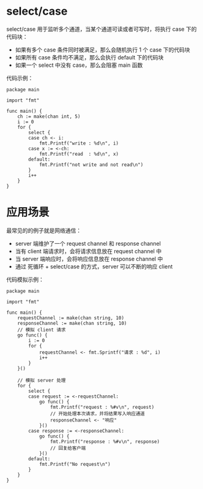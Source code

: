 # select/case

select/case 用于监听多个通道，当某个通道可读或者可写时，将执行 case 下的代码块：

- 如果有多个 case 条件同时被满足，那么会随机执行 1 个 case 下的代码块
- 如果所有 case 条件均不满足，那么会执行 default 下的代码块
- 如果一个 select 中没有 case，那么会阻塞 main 函数

代码示例：

```
package main

import "fmt"

func main() {
	ch := make(chan int, 5)
	i := 0
	for {
		select {
		case ch <- i:
			fmt.Printf("write : %d\n", i)
		case x := <-ch:
			fmt.Printf("read  : %d\n", x)
		default:
			fmt.Printf("not write and not read\n")
		}
		i++
	}
}
```

# 应用场景

最常见的的例子就是网络通信：

- server 端维护了一个 request channel 和 response channel
- 当有 client 端请求时，会将请求信息放在 request channel 中
- 当 server 端响应时，会将响应信息放在 response channel 中
- 通过 死循环 + select/case 的方式，server 可以不断的响应 client

代码模拟示例：

```
package main

import "fmt"

func main() {
	requestChannel := make(chan string, 10)
	responseChannel := make(chan string, 10)
	// 模拟 client 请求
	go func() {
		i := 0
		for {
			requestChannel <- fmt.Sprintf("请求 : %d", i)
			i++
		}
	}()

	// 模拟 server 处理
	for {
		select {
		case request := <-requestChannel:
			go func() {
				fmt.Printf("request : %#v\n", request)
				// 开始处理本次请求，并将结果写入响应通道
				responseChannel <- "响应"
			}()
		case response := <-responseChannel:
			go func() {
				fmt.Printf("response : %#v\n", response)
				// 回复给客户端
			}()
		default:
			fmt.Printf("No request\n")
		}
	}
}
```
